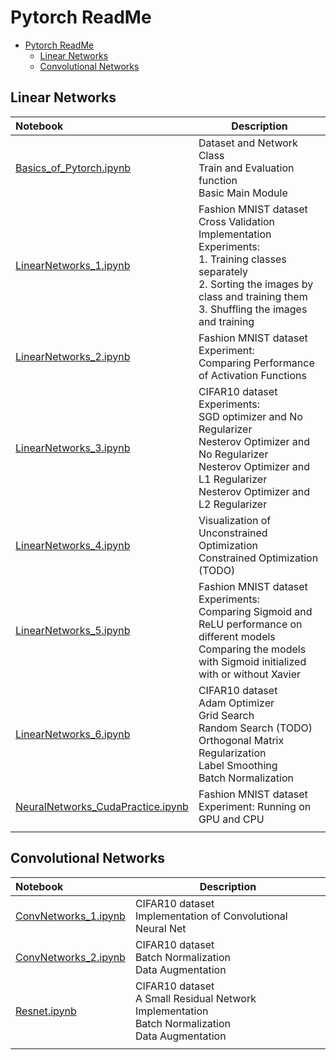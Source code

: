 # Pytorch ReadMe

   * [Pytorch ReadMe](#pytorch-readme)
      * [Linear Networks](#linear-networks)
      * [Convolutional Networks](#convolutional-networks)

## Linear Networks

| Notebook                                                     | Description                                                  |
| :----------------------------------------------------------- | ------------------------------------------------------------ |
| [Basics_of_Pytorch.ipynb](https://github.com/elifcansuyildiz/DeepLearningNotebooks/blob/main/Basics_of_pytorch.ipynb) | Dataset and Network Class  <br />Train and Evaluation function <br />Basic Main Module |
| [LinearNetworks_1.ipynb](https://github.com/elifcansuyildiz/DeepLearningNotebooks/blob/main/LinearNetworks_1.ipynb) | Fashion MNIST dataset            <br />Cross Validation Implementation                     <br />Experiments: <br />1. Training classes separately  <br />2. Sorting the images by class and training them                  <br />3. Shuffling the images and training |
| [LinearNetworks_2.ipynb](https://github.com/elifcansuyildiz/DeepLearningNotebooks/blob/main/LinearNetworks_2.ipynb) | Fashion MNIST dataset            <br />Experiment:<br />Comparing Performance of Activation Functions |
| [LinearNetworks_3.ipynb](https://github.com/elifcansuyildiz/DeepLearningNotebooks/blob/main/LinearNetworks_3.ipynb) | CIFAR10 dataset<br />Experiments:<br />SGD optimizer and No Regularizer<br />Nesterov Optimizer and No Regularizer<br />Nesterov Optimizer and L1 Regularizer<br />Nesterov Optimizer and L2 Regularizer |
| [LinearNetworks_4.ipynb](https://github.com/elifcansuyildiz/DeepLearningNotebooks/blob/main/LinearNetworks_4.ipynb) | Visualization of Unconstrained Optimization<br />Constrained Optimization (TODO) |
| [LinearNetworks_5.ipynb](https://github.com/elifcansuyildiz/DeepLearningNotebooks/blob/main/LinearNetworks_5.ipynb) | Fashion MNIST dataset<br />Experiments:<br />Comparing Sigmoid and ReLU performance on different models Comparing the models with Sigmoid initialized with or without Xavier |
| [LinearNetworks_6.ipynb](https://github.com/elifcansuyildiz/DeepLearningNotebooks/blob/main/LinearNetworks_6.ipynb) | CIFAR10 dataset<br />Adam Optimizer <br />Grid Search <br />Random Search (TODO)<br />Orthogonal Matrix Regularization<br />Label Smoothing  <br />Batch Normalization |
| [NeuralNetworks_CudaPractice.ipynb](https://github.com/elifcansuyildiz/DeepLearningNotebooks/blob/main/LinearNetworks_CudaPractice.ipynb) | Fashion MNIST dataset<br />Experiment: Running on GPU and CPU |
|                                                              |                                                              |



## Convolutional Networks


| Notebook                                                     | Description                                                  |
| :----------------------------------------------------------- | ------------------------------------------------------------ |
| [ConvNetworks_1.ipynb](https://github.com/elifcansuyildiz/DeepLearningNotebooks/blob/main/ConvNetworks_1.ipynb) | CIFAR10 dataset<br />Implementation of Convolutional Neural Net |
| [ConvNetworks_2.ipynb](https://github.com/elifcansuyildiz/DeepLearningNotebooks/blob/main/ConvNetworks_2.ipynb) | CIFAR10 dataset<br />Batch Normalization<br />Data Augmentation |
| [Resnet.ipynb](https://github.com/elifcansuyildiz/DeepLearningNotebooks/blob/main/ResNet.ipynb) | CIFAR10 dataset<br />A Small Residual Network Implementation<br />Batch Normalization<br />Data Augmentation |
|                                                              |                                                              |





